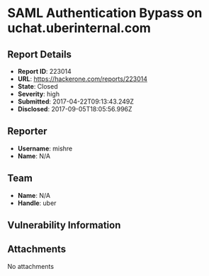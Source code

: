 # SAML Authentication Bypass on uchat.uberinternal.com

## Report Details
- **Report ID**: 223014
- **URL**: https://hackerone.com/reports/223014
- **State**: Closed
- **Severity**: high
- **Submitted**: 2017-04-22T09:13:43.249Z
- **Disclosed**: 2017-09-05T18:05:56.996Z

## Reporter
- **Username**: mishre
- **Name**: N/A

## Team
- **Name**: N/A
- **Handle**: uber

## Vulnerability Information


## Attachments
No attachments
